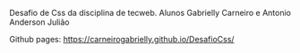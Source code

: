 Desafio de Css da disciplina de tecweb. Alunos Gabrielly Carneiro e Antonio Anderson Julião

Github pages: https://carneirogabrielly.github.io/DesafioCss/
